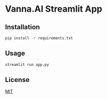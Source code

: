# Vanna.AI Streamlit App

## Installation

```bash
pip install -r requirements.txt
```

## Usage

```bash
streamlit run app.py
```

## License
[MIT](https://choosealicense.com/licenses/mit/)
```